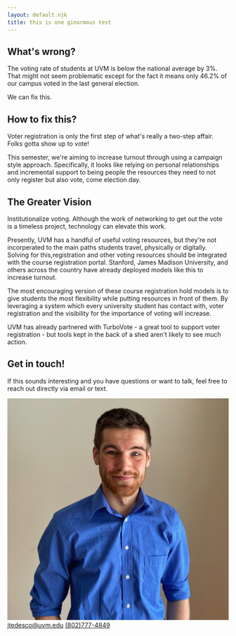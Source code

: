 ```yaml
---
layout: default.njk
title: this is one ginormous test
---
```

<section class="intro-section">
<h2>What's wrong?</h2>
<p>The voting rate of students at UVM is below the national average by 3%. That might not seem problematic except for the fact it means only 46.2% of our campus voted in the last general election.</p>

<p>We can fix this.</p>
</section>

<section>
<h2>How to fix this?</h2>
<p>Voter registration is only the first step of what's really a two-step affair. Folks gotta show up to vote!

This semester, we're aiming to increase turnout through using a campaign style approach. Specifically, it looks like relying on personal relationships and incremental support to being people the resources they need to not only register but also vote, come election day.</p>
</section>

<section>
<h2>The Greater Vision</h2>
<p>Institutionalize voting. Although the work of networking to get out the vote is a timeless project, technology can elevate this work.

Presently, UVM has a handful of useful voting resources, but they're not incorperated to the main paths students travel, physically or digitally. Solving for this,registration and other voting resources should be integrated with the course registration portal. Stanford, James Madison University, and others across the country have already deployed models like this to increase turnout.

The most encouraging version of these course registration hold models is to give students the most flexibility while putting resources in front of them. By leveraging a system which every university student has contact with, voter registration and the visibility for the importance of voting will increase.

UVM has already partnered with TurboVote - a great tool to support voter registration - but tools kept in the back of a shed aren't likely to see much action.</p>
</section>

<section>
<h2>Get in touch!</h2>
<p>If this sounds interesting and you have questions or want to talk, feel free to reach out directly via email or text.</p>

<div class="contact-info">
    <img src="assets/headshot.jpg" class="profile-pic" alt="Portfolio picture of James">
    <a class="email" href = "mailto:jtedesco@uvm.edu">jtedesco@uvm.edu</a>
    <a class="phone" href="tel:1-802-777-4849">(802)777-4849</a>
</div>
</section>
